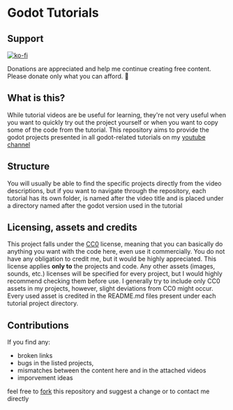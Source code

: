 # Godot Tutorials

## Support

[![ko-fi](https://ko-fi.com/img/githubbutton_sm.svg)](https://ko-fi.com/H2H2XSCXW)

Donations are appreciated and help me continue creating free content. Please donate only what you can afford. 🥜
## What is this?

While tutorial videos are be useful for learning, they're not very useful when you want to quickly try out the project yourself or when you want to copy some of the code from the tutorial. This repository aims to provide the godot projects presented in all godot-related tutorials on my [youtube channel](https://www.youtube.com/@cashewolddew)

## Structure

You will usually be able to find the specific projects directly from the video descriptions, but if you want to navigate through the repository, each tutorial has its own folder, is named after the video title and is placed under a directory named after the godot version used in the tutorial

## Licensing, assets and credits

This project falls under the [CC0](LICENSE) license, meaning that you can basically do anything you want with the code here, even use it commercially. You do not have any obligation to credit me, but it would be highly appreciated. This license applies **only to** the projects and code. Any other assets (images, sounds, etc.) licenses will be specified for every project, but I would highly recommend checking them before use. I generally try to include only CC0 assets in my projects, however, slight deviations from CC0 might occur. Every used asset is credited in the README.md files present under each tutorial project directory.

## Contributions

If you find any:
- broken links
- bugs in the listed projects,
- mismatches between the content here and in the attached videos
- imporvement ideas

feel free to [fork](https://docs.github.com/en/pull-requests/collaborating-with-pull-requests/working-with-forks/fork-a-repo#about-forks) this repository and suggest a change or to contact me directly
